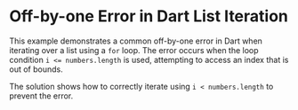 # Off-by-one Error in Dart List Iteration

This example demonstrates a common off-by-one error in Dart when iterating over a list using a `for` loop.  The error occurs when the loop condition `i <= numbers.length` is used, attempting to access an index that is out of bounds.

The solution shows how to correctly iterate using `i < numbers.length` to prevent the error.